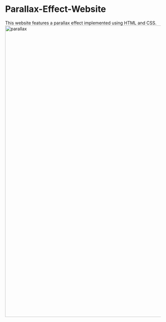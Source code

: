 # Parallax-Effect-Website
This website features a parallax effect implemented using HTML and CSS.
<img width="940" alt="parallax" src="https://github.com/shubhamgupta2730/Parallax-Effect-Website/assets/75536883/a7671472-3bf6-4c80-ba57-e36901cee572">
